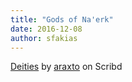 ```yaml
---
title: "Gods of Na'erk"
date: 2016-12-08
author: sfakias
---
```




[Deities](https://www.scribd.com/document/369459211/Deities#from_embed "View
Deities on Scribd") by
[araxto](https://www.scribd.com/user/121157733/araxto#from_embed "View
araxto's profile on Scribd") on Scribd

